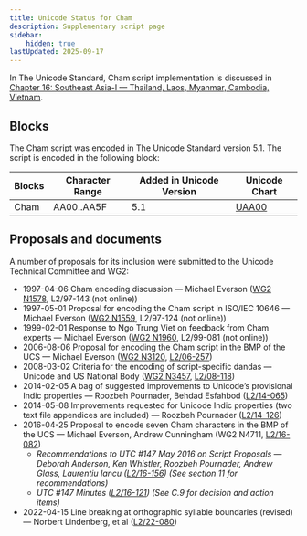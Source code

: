 ```yaml
---
title: Unicode Status for Cham
description: Supplementary script page
sidebar:
    hidden: true
lastUpdated: 2025-09-17
---
```


In The Unicode Standard, Cham script implementation is discussed in [Chapter 16: Southeast Asia-I — Thailand, Laos, Myanmar, Cambodia, Vietnam](https://www.unicode.org/versions/latest/core-spec/chapter-16/#G55659).

## Blocks

The Cham script was encoded in The Unicode Standard version 5.1. The script is encoded in the following block:

| Blocks | Character Range | Added in Unicode Version | Unicode Chart |
| ------ | --------------- | ------------------------ | ------------- |
| Cham | AA00..AA5F | 5.1 | [UAA00](http://www.unicode.org/charts/PDF/UAA00.pdf) |

## Proposals and documents

A number of proposals for its inclusion were submitted to the Unicode Technical Committee and WG2:
- 1997-04-06 Cham encoding discussion — Michael Everson ([WG2 N1578](http://www.evertype.com/standards/tai/n1578-cham.pdf), L2/97-143 (not online))
- 1997-05-01 Proposal for encoding the Cham script in ISO/IEC 10646 — Michael Everson ([WG2 N1559](http://www.evertype.com/standards/ch/ch.html), L2/97-124 (not online))
- 1999-02-01 Response to Ngo Trung Viet on feedback from Cham experts — Michael Everson ([WG2 N1960](https://www.unicode.org/wg2/docs/n1960.pdf), L2/99-081 (not online))
- 2006-08-06 Proposal for encoding the Cham script in the BMP of the UCS — Michael Everson ([WG2 N3120](https://www.unicode.org/wg2/docs/n3120.pdf), [L2/06-257](http://www.unicode.org/cgi-bin/GetMatchingDocs.pl?L2/06-257))
- 2008-03-02 Criteria for the encoding of script-specific dandas — Unicode and US National Body ([WG2 N3457](https://www.unicode.org/wg2/docs/n3457.pdf), [L2/08-118](http://www.unicode.org/cgi-bin/GetMatchingDocs.pl?L2/08-118))
- 2014-02-05 A bag of suggested improvements to Unicode’s provisional Indic properties — Roozbeh Pournader, Behdad Esfahbod ([L2/14-065](http://www.unicode.org/cgi-bin/GetMatchingDocs.pl?L2/14-065))
- 2014-05-08 Improvements requested for Unicode Indic properties (two text file appendices are included) — Roozbeh Pournader ([L2/14-126](http://www.unicode.org/cgi-bin/GetMatchingDocs.pl?L2/14-126))
- 2016-04-25 Proposal to encode seven Cham characters in the BMP of the UCS — Michael Everson, Andrew Cunningham (WG2 N4711, [L2/16-082](http://www.unicode.org/cgi-bin/GetMatchingDocs.pl?L2/16-082))
  - _Recommendations to UTC #147 May 2016 on Script Proposals — Deborah Anderson, Ken Whistler, Roozbeh Pournader, Andrew Glass, Laurentiu Iancu ([L2/16-156](http://www.unicode.org/cgi-bin/GetMatchingDocs.pl?L2/16-156)) (See section 11 for recommendations)_
  - _UTC #147 Minutes ([L2/16-121](http://www.unicode.org/cgi-bin/GetMatchingDocs.pl?L2/16-121)) (See C.9 for decision and action items)_
- 2022-04-15 Line breaking at orthographic syllable boundaries (revised) — Norbert Lindenberg, et al ([L2/22-080](http://www.unicode.org/cgi-bin/GetMatchingDocs.pl?L2/22-080))
